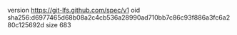version https://git-lfs.github.com/spec/v1
oid sha256:d6977465d68b08a2c4cb536a28990ad710bb7c86c93f886a3fc6a280c125692d
size 683
